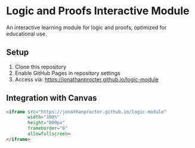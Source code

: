 # Logic and Proofs Interactive Module

An interactive learning module for logic and proofs, optimized for educational use.

## Setup
1. Clone this repository
2. Enable GitHub Pages in repository settings
3. Access via: https://jonathanprocter.github.io/logic-module

## Integration with Canvas
```html
<iframe src="https://jonathanprocter.github.io/logic-module" 
        width="100%" 
        height="800px" 
        frameborder="0"
        allowfullscreen>
</iframe>
```

